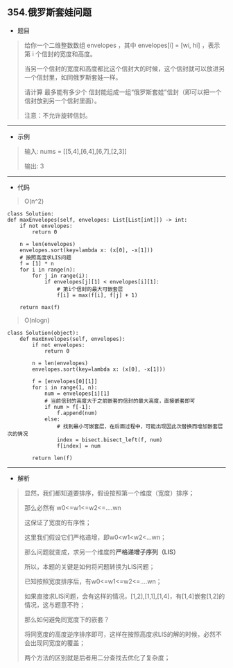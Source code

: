 354.俄罗斯套娃问题
----------

 - 题目
> 给你一个二维整数数组 envelopes ，其中 envelopes[i] = [wi, hi] ，表示第 i 个信封的宽度和高度。
>
>当另一个信封的宽度和高度都比这个信封大的时候，这个信封就可以放进另一个信封里，如同俄罗斯套娃一样。
>
>请计算 最多能有多少个 信封能组成一组“俄罗斯套娃”信封（即可以把一个信封放到另一个信封里面）。
>
>注意：不允许旋转信封。
----------
 - 示例
> 输入: nums = [[5,4],[6,4],[6,7],[2,3]]
>
> 输出: 3
>
----------
- 代码
> O(n^2)
> 
    class Solution:
    def maxEnvelopes(self, envelopes: List[List[int]]) -> int:
        if not envelopes:
            return 0
        
        n = len(envelopes)
        envelopes.sort(key=lambda x: (x[0], -x[1]))
        # 按照高度求LIS问题
        f = [1] * n
        for i in range(n):
            for j in range(i):
                if envelopes[j][1] < envelopes[i][1]:
                    # 第i个信封的最大可嵌套层
                    f[i] = max(f[i], f[j] + 1)
        
        return max(f)
> 
> 
> O(nlogn)
>
    class Solution(object):
        def maxEnvelopes(self, envelopes):
            if not envelopes:
                return 0
            
            n = len(envelopes)
            envelopes.sort(key=lambda x: (x[0], -x[1]))
    
            f = [envelopes[0][1]]
            for i in range(1, n):
                num = envelopes[i][1]
                # 当前信封的高度大于之前嵌套的信封的最大高度，直接嵌套即可
                if num > f[-1]:
                    f.append(num)
                else:
                    # 找到最小可嵌套层，在后面过程中，可能出现因此次替换而增加嵌套层次的情况
                    index = bisect.bisect_left(f, num)
                    f[index] = num
            
            return len(f)
----------
- 解析
> 
> 显然，我们都知道要排序，假设按照第一个维度（宽度）排序；
> 
> 那么必然有 w0<=w1<=w2<=....wn
> 
> 这保证了宽度的有序性；
> 
> 这里我们假设它们严格递增，即w0<w1<w2<...wn；
> 
> 那么问题就变成，求另一个维度的**严格递增子序列（LIS）**
> 
> 所以，本题的关键是如何将问题转换为LIS问题；
> 
> 已知按照宽度排序后，有w0<=w1<=w2<=....wn；
> 
> 如果直接求LIS问题，会有这样的情况，[1,2],[1,1],[1,4]，有[1,4]嵌套[1,2]的情况，这与题意不符；
> 
> 那么如何避免同宽度下的嵌套？
> 
> 将同宽度的高度逆序排序即可，这样在按照高度求LIS的解的时候，必然不会出现同宽度的覆盖；
> 
> 两个方法的区别就是后者用二分查找去优化了复杂度；
